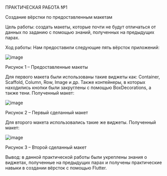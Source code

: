 ПРАКТИЧЕСКАЯ РАБОТА №1

Создание вёрстки по предоставленным макетам

Цель работы: создать макеты, которые почти не будут отличаться от данных по заданию с помощью знаний, полученных на предыдущих парах.

Ход работы:
Нам предоставили следующие пять вёрсток приложений:

![image](https://user-images.githubusercontent.com/91593740/192525001-11b0f915-6586-4c2d-8878-86e12c4f3d93.png)

 
Рисунок 1 – Предоставленные макеты

Для первого макета были использованы такие виджеты как: Container, Scaffold, Column, Row, Image и др. Также контейнеры, в которых находились кнопки были закруглены с помощью BoxDecorations, а также тени.
Полученный макет:
 
 ![image](https://user-images.githubusercontent.com/91593740/192525110-63d05981-7d54-4b67-b357-6d827f8f4a84.png)

Рисунок 2 – Первый сделанный макет

Для второго макета использовались такие же виджеты.
Полученный макет:
 
 ![image](https://user-images.githubusercontent.com/91593740/192525135-881a0a99-5faf-439c-9db9-9cf9fdee3b5e.png)

Рисунок 3 – Второй сделанный макет

Вывод: в данной практической работы были укреплены знания о виджетах, полученные на предыдущих парах и получены практические навыки в создании вёрсток с помощью Flutter.

